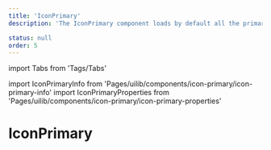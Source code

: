```yaml
---
title: 'IconPrimary'
description: 'The IconPrimary component loads by default all the primary icons used internally in the components.'

status: null
order: 5
---
```


import Tabs from 'Tags/Tabs'

import IconPrimaryInfo from 'Pages/uilib/components/icon-primary/icon-primary-info'
import IconPrimaryProperties from 'Pages/uilib/components/icon-primary/icon-primary-properties'

# IconPrimary

<Tabs>
  <Tabs.Content>
    <IconPrimaryInfo />
  </Tabs.Content>
  <Tabs.Content>
    <IconPrimaryProperties />
  </Tabs.Content>
</Tabs>
